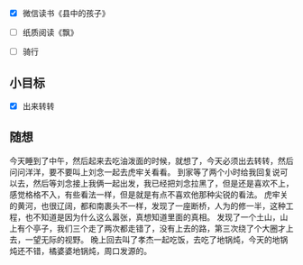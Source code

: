 - [x] 微信读书《县中的孩子》
- [ ] 纸质阅读《飘》
- [ ] 骑行


## 小目标
- [x] 出来转转

## 随想
今天睡到了中午，然后起来去吃油泼面的时候，就想了，今天必须出去转转，然后问问洋洋，要不要叫上刘念一起去虎牢关看看。
到家等了两个小时给我回复说可以去，然后等刘念接上我俩一起出发，我已经把刘念拉黑了，但是还是喜欢不上，感觉格格不入，有些看法一样，但是就是有点不喜欢他那种尖锐的看法。
虎牢关的黄河，也很辽阔，都和南裹头不一样，发现了一座断桥，人为的修一半，这种工程，也不知道是因为什么这么嚣张，真想知道里面的真相。
发现了一个土山，山上有个亭子，我们三个走了两次都走错了，没有上去的路，第三次绕了个大圈才上去，一望无际的视野。
晚上回去叫了孝杰一起吃饭，去吃了地锅炖，今天的地锅炖还不错，橘婆婆地锅炖，周口发源的。